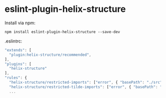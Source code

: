 # eslint-plugin-helix-structure

Install via npm:
```
npm install eslint-plugin-helix-structure --save-dev
```

.eslintrc:
```javascript
"extends": [
  "plugin:helix-structure/recommended",
],
"plugins": [
  "helix-structure"
],
"rules": {
  "helix-structure/restricted-imports": ["error", { "basePath": "./src" }],
  "helix-structure/restricted-tilde-imports": ["error", { "basePath": "./src", "ignoreFix": false }],
  ...
```
 